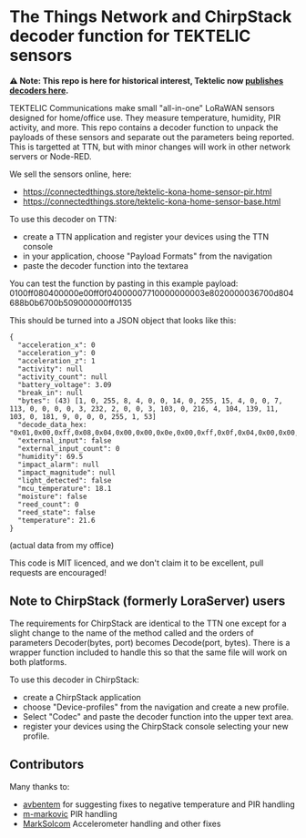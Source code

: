 # The Things Network and ChirpStack decoder function for TEKTELIC sensors

**⚠️ Note: This repo is here for historical interest, Tektelic now [publishes decoders here](https://github.com/TektelicCommunications/data-converters).**

TEKTELIC Communications make small "all-in-one" LoRaWAN sensors designed for home/office use. They measure temperature, humidity, PIR activity, and more. This repo contains a decoder function to unpack the payloads of these sensors and separate out the parameters being reported. This is targetted at TTN, but with minor changes will work in other network servers or Node-RED.

We sell the sensors online, here:
 * https://connectedthings.store/tektelic-kona-home-sensor-pir.html
 * https://connectedthings.store/tektelic-kona-home-sensor-base.html

To use this decoder on TTN:
* create a TTN application and register your devices using the TTN console
* in your application, choose "Payload Formats" from the navigation
* paste the decoder function into the textarea

You can test the function by pasting in this example payload: 0100ff080400000e00ff0f04000007710000000003e8020000036700d804688b0b6700b509000000ff0135

This should be turned into a JSON object that looks like this:
```
{
  "acceleration_x": 0
  "acceleration_y": 0
  "acceleration_z": 1
  "activity": null
  "activity_count": null
  "battery_voltage": 3.09
  "break_in": null
  "bytes": (43) [1, 0, 255, 8, 4, 0, 0, 14, 0, 255, 15, 4, 0, 0, 7, 113, 0, 0, 0, 0, 3, 232, 2, 0, 0, 3, 103, 0, 216, 4, 104, 139, 11, 103, 0, 181, 9, 0, 0, 0, 255, 1, 53]
  "decode_data_hex: "0x01,0x00,0xff,0x08,0x04,0x00,0x00,0x0e,0x00,0xff,0x0f,0x04,0x00,0x00,0x07,0x71,0x00,0x00,0x00,0x00,0x03,0xe8,0x02,0x00,0x00,0x03,0x67,0x00,0xd8,0x04,0x68,0x8b,0x0b,0x67,0x00,0xb5,0x09,0x00,0x00,0x00,0xff,0x01,0x35"
  "external_input": false
  "external_input_count": 0
  "humidity": 69.5
  "impact_alarm": null
  "impact_magnitude": null
  "light_detected": false
  "mcu_temperature": 18.1
  "moisture": false
  "reed_count": 0
  "reed_state": false
  "temperature": 21.6
}
```
(actual data from my office)

This code is MIT licenced, and we don't claim it to be excellent, pull requests are encouraged!

## Note to ChirpStack (formerly LoraServer) users

The requirements for ChirpStack are identical to the TTN one except for a slight change to the name of the method called and the orders of parameters Decoder(bytes, port) becomes Decode(port, bytes). There is a wrapper function included to handle this so that the same file will work on both platforms.

To use this decoder in ChirpStack:
* create a ChirpStack application
* choose "Device-profiles" from the navigation and create a new profile.
* Select "Codec" and paste the decoder function into the upper text area.
* register your devices using the ChirpStack console selecting your new profile.

## Contributors
Many thanks to:
 * [avbentem](https://github.com/avbentem) for suggesting fixes to negative temperature and PIR handling
 * [m-markovic](https://github.com/m-markovic) PIR handling
 * [MarkSolcom](https://github.com/MarkSolcom) Accelerometer handling and other fixes

